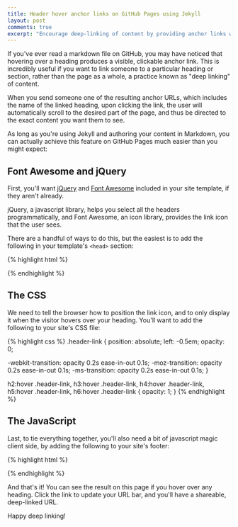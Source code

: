```yaml
---
title: Header hover anchor links on GitHub Pages using Jekyll
layout: post
comments: true
excerpt: "Encourage deep-linking of content by providing anchor links when a user hovers over a heading in your Jekyll posts and pages"
---
```


If you've ever read a markdown file on GitHub, you may have noticed that hovering over a heading produces a visible, clickable anchor link. This is incredibly useful if you want to link someone to a particular heading or section, rather than the page as a whole, a practice known as "deep linking" of content.

When you send someone one of the resulting anchor URLs, which includes the name of the linked heading, upon clicking the link, the user will automatically scroll to the desired part of the page, and thus be directed to the exact content you want them to see.

As long as you're using Jekyll and authoring your content in Markdown, you can actually achieve this feature on GitHub Pages much easier than you might expect:

## Font Awesome and jQuery

First, you'll want [jQuery](http://jquery.com/) and [Font Awesome](http://fortawesome.github.io/Font-Awesome/) included in your site template, if they aren't already.

jQuery, a javascript library, helps you select all the headers programmatically, and Font Awesome, an icon library, provides the link icon that the user sees.

There are a handful of ways to do this, but the easiest is to add the following in your template's `<head>` section:

{% highlight html %}
<link href="//netdna.bootstrapcdn.com/font-awesome/4.0.3/css/font-awesome.css" rel="stylesheet">
<script src="//ajax.googleapis.com/ajax/libs/jquery/1.11.0/jquery.min.js"></script>
{% endhighlight %}

## The CSS

We need to tell the browser how to position the link icon, and to only display it when the visitor hovers over your heading. You'll want to add the following to your site's CSS file:

{% highlight css %}
.header-link {
  position: absolute;
  left: -0.5em;
  opacity: 0;

  -webkit-transition: opacity 0.2s ease-in-out 0.1s;
  -moz-transition: opacity 0.2s ease-in-out 0.1s;
  -ms-transition: opacity 0.2s ease-in-out 0.1s;
}

h2:hover .header-link,
h3:hover .header-link,
h4:hover .header-link,
h5:hover .header-link,
h6:hover .header-link {
  opacity: 1;
}
{% endhighlight %}

## The JavaScript

Last, to tie everything together, you'll also need a bit of javascript magic client side, by adding the following to your site's footer:

{% highlight html %}
<script>
$(function() {
  return $("h2, h3, h4, h5, h6").each(function(i, el) {
    var $el, icon, id;
    $el = $(el);
    id = $el.attr('id');
    icon = '<i class="fa fa-link"></i>';
    if (id) {
      return $el.prepend($("<a />").addClass("header-link").attr("href", "#" + id).html(icon));
    }
  });
});
</script>
{% endhighlight %}

And that's it! You can see the result on this page if you hover over any heading. Click the link to update your URL bar, and you'll have a shareable, deep-linked URL.

Happy deep linking!
